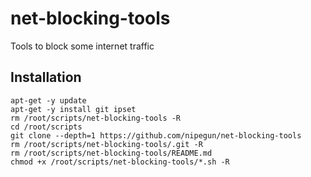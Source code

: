 # net-blocking-tools

Tools to block some internet traffic

## Installation

```shell
apt-get -y update
apt-get -y install git ipset
rm /root/scripts/net-blocking-tools -R
cd /root/scripts
git clone --depth=1 https://github.com/nipegun/net-blocking-tools
rm /root/scripts/net-blocking-tools/.git -R
rm /root/scripts/net-blocking-tools/README.md
chmod +x /root/scripts/net-blocking-tools/*.sh -R
```


